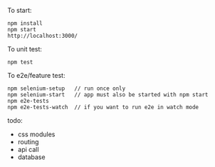 To start:
```
npm install
npm start
http://localhost:3000/
```

To unit test:
```
npm test
```

To e2e/feature test:
```
npm selenium-setup   // run once only
npm selenium-start   // app must also be started with npm start
npm e2e-tests
npm e2e-tests-watch  // if you want to run e2e in watch mode
```

todo:

- css modules
- routing
- api call
- database
